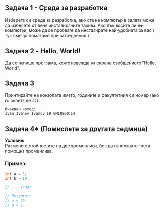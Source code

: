 ## Задача 1 - Среда за разработка

Изберете си среда за разработка, ако сте на компютър в залата може да изберете от вече инсталираните такива. Ако пък носите лични 
компютри, може да се пробвате да инсталирате най-удобната за вас ( тук сме да помагаме при затруднения )

## Задача 2 - Hello, World!  

Да се напише програма, която извежда на екрана съобщението "Hello, World".

## Задача 3 

Принтирайте на конзолата името, годините и факултетния си номер (ако го знаете де :D)
```
Очакван изход:
Ivan Ivanov Ivanov 19 0MI0800114
```
## Задача 4* (Помислете за другата седмица)  

**Условие:**  
Разменете стойностите на две променливи, без да използвате трета помощна променлива.  

### Пример:
```c
int a = 5;
int b = 10;

// ... (код)

// Резултат:
// a = 10
// b = 5



